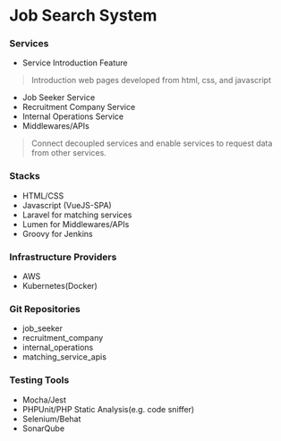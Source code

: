 
# Job Search System

### Services

* Service Introduction Feature
> Introduction web pages developed from html, css, and javascript

* Job Seeker Service
* Recruitment Company Service
* Internal Operations Service
* Middlewares/APIs
> Connect decoupled services and enable services to request data from other services.

### Stacks

* HTML/CSS
* Javascript (VueJS-SPA)
* Laravel for matching services
* Lumen for Middlewares/APIs
* Groovy for Jenkins

### Infrastructure Providers

* AWS
* Kubernetes(Docker)

### Git Repositories

* job_seeker
* recruitment_company
* internal_operations
* matching_service_apis

### Testing Tools

* Mocha/Jest
* PHPUnit/PHP Static Analysis(e.g. code sniffer)
* Selenium/Behat
* SonarQube